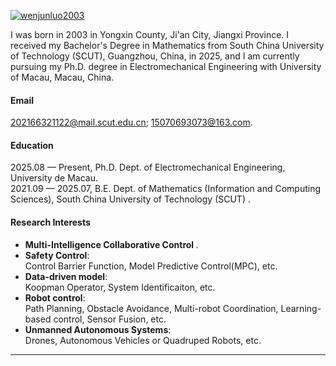 

[![wenjunluo2003](https://img.shields.io/badge/wenjunluo2003-github-blue?logo=github)]([https://github.com/senli1073](https://wenjunluo2003.github.io/))

I was born in 2003 in Yongxin County, Ji'an City, Jiangxi Province. I received my Bachelor's Degree in Mathematics from South China University of Technology (SCUT), Guangzhou, China, in 2025, and I am currently pursuing my Ph.D. degree in Electromechanical Engineering with University of Macau, Macau, China.

#### Email
202166321122@mail.scut.edu.cn; 15070693073@163.com.

#### Education
2025.08 — Present, Ph.D. Dept. of  Electromechanical Engineering, University de Macau.\
2021.09 — 2025.07, B.E. Dept. of Mathematics (Information and Computing Sciences), South China University of Technology (SCUT) .

#### Research Interests
- <b> Multi-Intelligence Collaborative Control </b>.<br>
- <b> Safety Control</b>:<br>
  Control Barrier Function, Model Predictive Control(MPC), etc.
- <b> Data-driven model</b>:<br>
  Koopman Operator, System Identificaiton, etc.
- <b> Robot control</b>:<br>
  Path Planning, Obstacle Avoidance, Multi-robot Coordination, Learning-based control, Sensor Fusion, etc.
- <b> Unmanned Autonomous Systems</b>:<br>
  Drones, Autonomous Vehicles or Quadruped Robots, etc.
---

